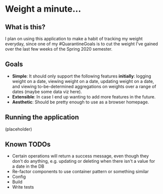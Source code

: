 # Weight a minute...

## What is this?

I plan on using this application to make a habit of tracking my weight everyday, since one of my #QuarantineGoals is to cut the weight I've gained over the last few weeks of the Spring 2020 semester.

## Goals

* **Simple**: It should only support the following features **initially**: logging weight on a date, viewing weight on a date, updating weight on a date, and viewing to-be-determined aggregations on weights over a range of dates (maybe some data viz here).
* **Extensible**: In case I end up wanting to add more features in the future.
* **Aesthetic**: Should be pretty enough to use as a browser homepage.

## Running the application

(placeholder)

## Known TODOs

* Certain operations will return a success message, even though they don't do anything, e.g. updating or deleting when there isn't a value for a date in the DB
* Re-factor components to use container pattern or something similar
* Config
* Build
* Write tests